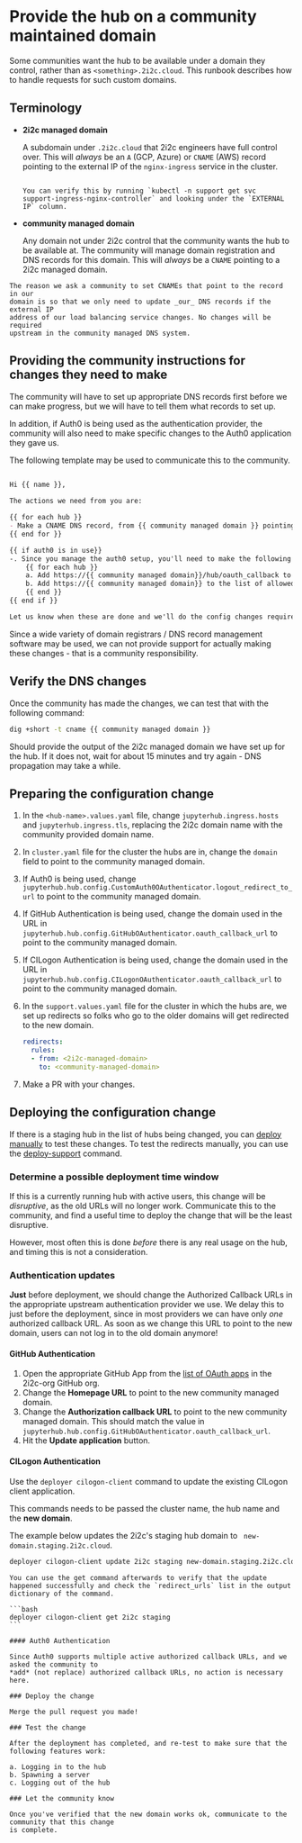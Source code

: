 # Provide the hub on a community maintained domain

Some communities want the hub to be available under a domain they control,
rather than as `<something>.2i2c.cloud`. This runbook describes how to handle
requests for such custom domains.

## Terminology

- **2i2c managed domain**

  A subdomain under `.2i2c.cloud` that 2i2c engineers have full control over.
  This will *always* be an `A` (GCP, Azure) or `CNAME` (AWS) record pointing to the
  external IP of the `nginx-ingress` service in the cluster.

  ```{note}

  You can verify this by running `kubectl -n support get svc
  support-ingress-nginx-controller` and looking under the `EXTERNAL IP` column.
  ```

- **community managed domain**

  Any domain not under 2i2c control that the community wants the
  hub to be available at. The community will manage domain registration and DNS
  records for this domain. This will *always* be a `CNAME` pointing to a 2i2c
  managed domain.


```{important}
The reason we ask a community to set CNAMEs that point to the record in our
domain is so that we only need to update _our_ DNS records if the external IP
address of our load balancing service changes. No changes will be required
upstream in the community managed DNS system.
```

## Providing the community instructions for changes they need to make

The community will have to set up appropriate DNS records first before we can
make progress, but we will have to tell them what records to set up.

In addition, if Auth0 is being used as the authentication provider, the
community will also need to make specific changes to the Auth0 application they
gave us.

The following template may be used to communicate this to the community.

```markdown

Hi {{ name }},
​
The actions we need from you are:

{{ for each hub }}
- Make a CNAME DNS record, from {{ community managed domain }} pointing to {{ 2i2c managed domain }}
{{ end for }}

{{ if auth0 is in use}}
-. Since you manage the auth0 setup, you'll need to make the following changes to the Auth0 application:
    {{ for each hub }}
    a. Add https://{{ community managed domain}}/hub/oauth_callback to the list of allowed callback URLs.
    b. Add https://{{ community managed domain}} to the list of allowed logout redirect URLs
    {{ end }}
{{ end if }}

Let us know when these are done and we'll do the config changes required on our part!

```

Since a wide variety of domain registrars / DNS record management software may
be used, we can not provide support for actually making these changes - that is
a community responsibility.

## Verify the DNS changes

Once the community has made the changes, we can test that with the following command:

```bash
dig +short -t cname {{ community managed domain }}
```

Should provide the output of the 2i2c managed domain we have set up for the hub. If
it does not, wait for about 15 minutes and try again - DNS propagation may take a while.

## Preparing the configuration change

1. In the `<hub-name>.values.yaml` file, change `jupyterhub.ingress.hosts` and
   `jupyterhub.ingress.tls`, replacing the 2i2c domain name with the community
   provided domain name.

2. In `cluster.yaml` file for the cluster the hubs are
   in, change the `domain` field to point to the community managed domain.

3. If Auth0 is being used, change `jupyterhub.hub.config.CustomAuth0OAuthenticator.logout_redirect_to_url`
   to point to the community managed domain.

4. If GitHub Authentication is being used, change the domain used in the URL in
   `jupyterhub.hub.config.GitHubOAuthenticator.oauth_callback_url` to point to the community
   managed domain.

5. If CILogon Authentication is being used, change the domain used in the URL in
   `jupyterhub.hub.config.CILogonOAuthenticator.oauth_callback_url` to point to the community
   managed domain.

6. In the `support.values.yaml` file for the cluster in which the hubs are, we set up redirects
   so folks who go to the older domains will get redirected to the new domain.

   ```yaml
   redirects:
     rules:
     - from: <2i2c-managed-domain>
       to: <community-managed-domain>
   ```

7. Make a PR with your changes.

## Deploying the configuration change

If there is a staging hub in the list of hubs being changed, you can [deploy manually](hubs:manual-deploy)
to test these changes. To test the redirects manually, you can use the [deploy-support](deploy-support-chart:manual)
command.

### Determine a possible deployment time window

If this is a currently running hub with active users, this change will be *disruptive*, as the old
URLs will no longer work. Communicate this to the community, and find a useful time to deploy
the change that will be the least disruptive.

However, most often this is done *before* there is any real usage on the hub, and timing this
is not a consideration.

### Authentication updates

**Just** before deployment, we should change the Authorized Callback URLs in the appropriate
upstream authentication provider we use. We delay this to just before the deployment, since in
most providers we can have only *one* authorized callback URL. As soon as we change this URL to
point to the new domain, users can not log in to the old domain anymore!

#### GitHub Authentication

1. Open the appropriate GitHub App from the [list of OAuth apps](https://github.com/organizations/2i2c-org/settings/applications)
   in the 2i2c-org GitHub org.
2. Change the **Homepage URL** to point to the new community managed domain.
3. Change the **Authorization callback URL** to point to the new community managed domain. This
   should match the value in `jupyterhub.hub.config.GitHubOAuthenticator.oauth_callback_url`.
4. Hit the **Update application** button.

#### CILogon Authentication

Use the `deployer cilogon-client` command to update the existing CILogon client application.

This commands needs to be passed the cluster name, the hub name and the **new domain**.

The example below updates the 2i2c's staging hub domain to ` new-domain.staging.2i2c.cloud`.

```bash
deployer cilogon-client update 2i2c staging new-domain.staging.2i2c.cloud
```

````{tip}
You can use the get command afterwards to verify that the update happened successfully and check the `redirect_urls` list in the output dictionary of the command.

```bash
deployer cilogon-client get 2i2c staging
```

#### Auth0 Authentication

Since Auth0 supports multiple active authorized callback URLs, and we asked the community to
*add* (not replace) authorized callback URLs, no action is necessary here.

### Deploy the change

Merge the pull request you made!

### Test the change

After the deployment has completed, and re-test to make sure that the following features work:

a. Logging in to the hub
b. Spawning a server
c. Logging out of the hub

### Let the community know

Once you've verified that the new domain works ok, communicate to the community that this change
is complete.
